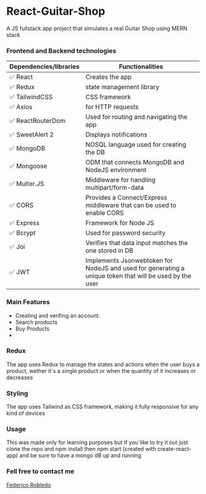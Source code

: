 # React-Guitar-Shop
A JS fullstack app project that simulates a real Guitar Shop using MERN stack 

### Frontend and Backend technologies

| Dependencies/libraries | Functionalities                 |
| --------------- | --------------------------------------------------------------------------- |
| ✅ React   | Creates the app   |
| ✅ Redux   | state management library |
| ✅ TailwindCSS   | CSS framework |
| ✅ Axios     | for HTTP requests  |
| ✅ ReactRouterDom       | Used for routing and navigating the app |
| ✅ SweetAlert 2         | Displays notifications |
| ✅ MongoDB | NOSQL language used for creating the DB  |
| ✅ Mongoose | ODM that connects MongoDB and NodeJS environment  |
| ✅ Multer.JS | Middleware for handling multipart/form-data  |
| ✅ CORS | Provides a Connect/Express middleware that can be used to enable CORS |
| ✅ Express | Framework for Node JS |
| ✅ Bcrypt| Used for password security |
| ✅ Joi	| Verifies that data input matches the one stored in DB|
| ✅ JWT| Implements Jsonwebtoken for NodeJS and used for generating a unique token that will be used by the user |

### Main Features

- Creating and verifing an account.
- Search products
- Buy Products
-


### Redux

The app uses Redux to manage the states and actions when the user buys a product, wether it`s a single product or when the quantity of it increases or decreases



### Styling 

The app uses Tailwind as CSS framework, making it fully responsive for any kind of devices

### Usage

This was made only for learning purposes but if you`like to try it out just clone the repo and npm install then npm start (created with create-react-app) and be sure to have a mongo dB up and running



### Fell free to contact me

<a href="https://www.linkedin.com/in/federicorobledo13/"><u>Federico Robledo<u><a><br>
